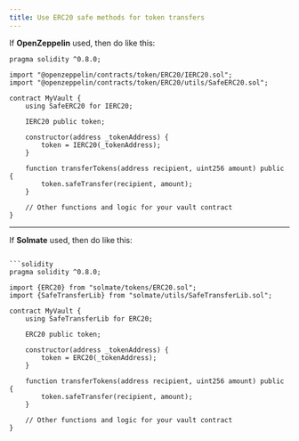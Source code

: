```yaml
---
title: Use ERC20 safe methods for token transfers
---
```


If **OpenZeppelin** used, then do like this:

```solidity
pragma solidity ^0.8.0;

import "@openzeppelin/contracts/token/ERC20/IERC20.sol";
import "@openzeppelin/contracts/token/ERC20/utils/SafeERC20.sol";

contract MyVault {
    using SafeERC20 for IERC20;

    IERC20 public token;

    constructor(address _tokenAddress) {
        token = IERC20(_tokenAddress);
    }

    function transferTokens(address recipient, uint256 amount) public {
        token.safeTransfer(recipient, amount);
    }

    // Other functions and logic for your vault contract
}
```

---

If **Solmate** used, then do like this:

````solidity

```solidity
pragma solidity ^0.8.0;

import {ERC20} from "solmate/tokens/ERC20.sol";
import {SafeTransferLib} from "solmate/utils/SafeTransferLib.sol";

contract MyVault {
    using SafeTransferLib for ERC20;

    ERC20 public token;

    constructor(address _tokenAddress) {
        token = ERC20(_tokenAddress);
    }

    function transferTokens(address recipient, uint256 amount) public {
        token.safeTransfer(recipient, amount);
    }

    // Other functions and logic for your vault contract
}
````
